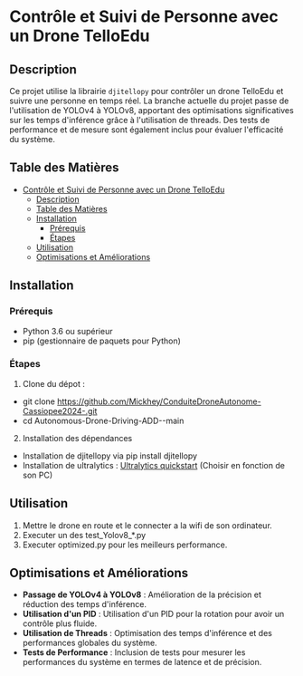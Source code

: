 # Contrôle et Suivi de Personne avec un Drone TelloEdu

## Description

Ce projet utilise la librairie `djitellopy` pour contrôler un drone TelloEdu et suivre une personne en temps réel. La branche actuelle du projet passe de l'utilisation de YOLOv4 à YOLOv8, apportant des optimisations significatives sur les temps d'inférence grâce à l'utilisation de threads. Des tests de performance et de mesure sont également inclus pour évaluer l'efficacité du système.

## Table des Matières

- [Contrôle et Suivi de Personne avec un Drone TelloEdu](#contrôle-et-suivi-de-personne-avec-un-drone-telloedu)
  - [Description](#description)
  - [Table des Matières](#table-des-matières)
  - [Installation](#installation)
    - [Prérequis](#prérequis)
    - [Étapes](#étapes)
  - [Utilisation](#utilisation)
  - [Optimisations et Améliorations](#optimisations-et-améliorations)

## Installation

### Prérequis

- Python 3.6 ou supérieur
- pip (gestionnaire de paquets pour Python)

### Étapes

1. Clone du dépot :

- git clone <https://github.com/Mickhey/ConduiteDroneAutonome-Cassiopee2024-.git>
- cd Autonomous-Drone-Driving-ADD--main

2. Installation des dépendances

- Installation de djitellopy via pip install djitellopy
- Installation de ultralytics : [Ultralytics quickstart](https://docs.ultralytics.com/quickstart/) (Choisir en fonction de son PC)

## Utilisation

1. Mettre le drone en route et le connecter a la wifi de son ordinateur.
2. Executer un des test_Yolov8_*.py
3. Executer optimized.py pour les meilleurs performance.

## Optimisations et Améliorations

- **Passage de YOLOv4 à YOLOv8** : Amélioration de la précision et réduction des temps d'inférence.
- **Utilisation d'un PID** : Utilisation d'un PID pour la rotation pour avoir un contrôle plus fluide.
- **Utilisation de Threads** : Optimisation des temps d'inférence et des performances globales du système.
- **Tests de Performance** : Inclusion de tests pour mesurer les performances du système en termes de latence et de précision.
